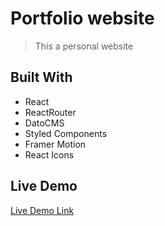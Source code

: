  # Portfolio website

> This a personal website

## Built With

- React
- ReactRouter
- DatoCMS
- Styled Components
- Framer Motion
- React Icons

## Live Demo

[Live Demo Link](https://www.slawomir.me)
